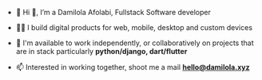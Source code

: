 - 🔭 Hi 👋, I’m a Damilola Afolabi, Fullstack Software developer

- 👨‍💻 I build digital products for web, mobile, desktop and custom devices

- 💬 I'm available to work independently, or collaboratively on projects that are in stack particularly **python/django, dart/flutter**

- 📫 Interested in working together, shoot me a mail **hello@damilola.xyz**

